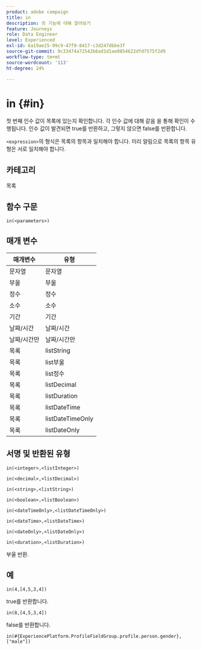 ```yaml
---
product: adobe campaign
title: in
description: 의 기능에 대해 알아보기
feature: Journeys
role: Data Engineer
level: Experienced
exl-id: 6a19ae25-99c9-47f9-8417-c3d247dbbe3f
source-git-commit: 9c33474a72542b6ad1d1ae0854622dfd7575f2d9
workflow-type: tm+mt
source-wordcount: '113'
ht-degree: 24%

---
```


# in {#in}

첫 번째 인수 값이 목록에 있는지 확인합니다. 각 인수 값에 대해 같음 을 통해 확인이 수행됩니다. 인수 값이 발견되면 true를 반환하고, 그렇지 않으면 false를 반환합니다.

`<expression>`의 형식은 목록의 항목과 일치해야 합니다. 미리 알림으로 목록의 항목 유형은 서로 일치해야 합니다.

## 카테고리

목록

## 함수 구문

`in(<parameters>)`

## 매개 변수

| 매개변수 | 유형 |
|-----------|------------------|
| 문자열 | 문자열 |
| 부울 | 부울 |
| 정수 | 정수 |
| 소수 | 소수 |
| 기간 | 기간 |
| 날짜/시간 | 날짜/시간 |
| 날짜/시간만 | 날짜/시간만 |
| 목록 | listString |
| 목록 | list부울 |
| 목록 | list정수 |
| 목록 | listDecimal |
| 목록 | listDuration |
| 목록 | listDateTime |
| 목록 | listDateTimeOnly |
| 목록 | listDateOnly |

## 서명 및 반환된 유형

`in(<integer>,<listInteger>)`

`in(<decimal>,<listDecimal>)`

`in(<string>,<listString>)`

`in(<boolean>,<listBoolean>)`

`in(<dateTimeOnly>,<listDateTimeOnly>)`

`in(<dateTime>,<listDateTime>)`

`in(<dateOnly>,<listDateOnly>)`

`in(<duration>,<listDuration>)`

부울 반환.

## 예

`in(4,[4,5,3,4])`

true를 반환합니다.

`in(8,[4,5,3,4])`

false를 반환합니다.

`in(#{ExperiencePlatform.ProfileFieldGroup.profile.person.gender}, ["male"])`
